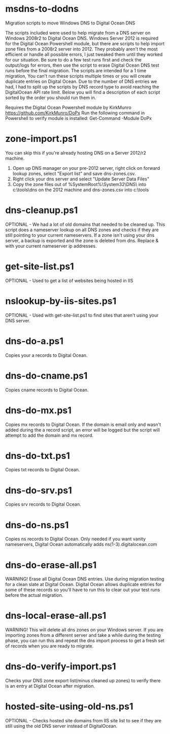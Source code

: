 # msdns-to-dodns
Migration scripts to move Windows DNS to Digital Ocean DNS

The scripts included were used to help migrate from a DNS server on Windows 2008r2 to Digital Ocean DNS. Windows Server 2012 is required for the Digital Ocean Powershell module, but there are scripts to help import zone files from a 2008r2 server into 2012.
They probably aren't the most efficient or handle all possible errors, I just tweaked them until they worked for our situation. Be sure to do a few test runs first and check the output/logs for errors, then use the script to erase Digital Ocean DNS test runs before the final migration. The scripts are intended for a 1 time migration, You can't run these scripts multiple times or you will create duplicate entries on Digital Ocean.
Due to the number of DNS entries we had, I had to split up the scripts by DNS record type to avoid reaching the DigitalOcean API rate limit. Below you will find a description of each script sorted by the order you should run them in.

Requires the Digital Ocean Powershell module by KirkMunro
https://github.com/KirkMunro/DoPx
Run the following command in Powershell to verify module is installed:
Get-Command -Module DoPx


# zone-import.ps1

You can skip this if you're already hosting DNS on a Server 2012/r2 machine.
1. Open up DNS manager on your pre-2012 server, right click on forward lookup zones, select "Export list" and save dns-zones.csv.
2. Right click your dns server and select "Update Server Data Files"
3. Copy the zone files out of %SystemRoot%\System32\DNS\ into c:\tools\dns on the 2012 machine and dns-zones.csv into c:\tools

# dns-cleanup.ps1

OPTIONAL - We had a lot of old domains that needed to be cleaned up. This script does a nameserver lookup on all DNS zones and checks if they are still pointing to your current nameservers.
If a zone isn't using your dns server, a backup is exported and the zone is deleted from dns. Replace <ns1 ip address> & <ns2 ip address> with your current nameserver ip addresses.

# get-site-list.ps1

OPTIONAL - Used to get a list of websites being hosted in IIS

# nslookup-by-iis-sites.ps1

OPTIONAL - Used with get-site-list.ps1 to find sites that aren't using your DNS server.

# dns-do-a.ps1

Copies your a records to Digital Ocean.

# dns-do-cname.ps1

Copies cname records to Digital Ocean.

# dns-do-mx.ps1

Copies mx records to Digital Ocean. If the domain is email only and wasn't added during the a record script, an error will be logged but the script will attempt to add the domain and mx record.

# dns-do-txt.ps1

Copies txt records to Digital Ocean.

# dns-do-srv.ps1

Copies srv records to Digital Ocean.

# dns-do-ns.ps1

Copies ns records to Digital Ocean. Only needed if you want vanity nameservers, Digital Ocean automatically adds ns(1-3).digitalocean.com

# dns-do-erase-all.ps1

WARNING! Erase all Digital Ocean DNS entries. Use during migration testing for a clean slate at Digital Ocean. Digital Ocean allows duplicate entries for some of these records so you'll have to run this to clear out your test runs before the actual migration.

# dns-local-erase-all.ps1

WARNING! This will delete all dns zones on your Windows server. If you are importing zones from a different server and take a while during the testing phase, you can run this and repeat the dns import process to get a fresh set of records when you are ready to migrate.

# dns-do-verify-import.ps1

Checks your DNS zone export list(minus cleaned up zones) to verify there is an entry at Digital Ocean after migration.

# hosted-site-using-old-ns.ps1

OPTIONAL - Checks hosted site domains from IIS site list to see if they are still using the old DNS server instead of DigitalOcean.
